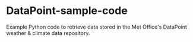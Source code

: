 DataPoint-sample-code
=====================

Example Python code to retrieve data stored in the Met Office's DataPoint weather &amp; climate data repository.
